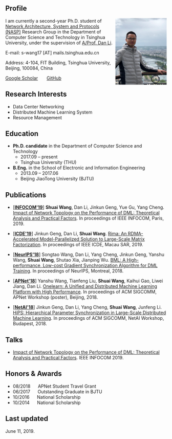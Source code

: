 ## Profile
<img align="right" img width="160" src="shuai.jpg"/>

I am currently a second-year Ph.D. student of [Network Architecture, System and Protocols (NASP)](https://nasp.cs.tsinghua.edu.cn/) Research Group in the Department of Computer Science and Technology in Tsinghua University, under the supervision of [A/Prof. Dan Li](https://nasp.cs.tsinghua.edu.cn/lidan.html).

E-mail: s-wang17 [AT] mails.tsinghua.edu.cn

Address: 4-104, FIT Building, Tsinghua University, Beijing, 100084, China

[Google Scholar](https://scholar.google.com/citations?hl=en&user=Yo0BTHMAAAAJ)&nbsp;&nbsp;&nbsp;&nbsp;&nbsp;&nbsp;
[GitHub](https://github.com/wangshuaizs)


## Research Interests
- Data Center Networking
- Distributed Machine Learning System
- Resource Management


## Education

- **Ph.D. candidate** in the Department of Computer Science and Technology
    - 2017.09 – present
    - Tsinghua University (THU)
- **B.Eng.** in the School of Electronic and Information Engineering
    - 2013.09 – 2017.06
    - Beijing JiaoTong University (BJTU)


## Publications

- [[**INFOCOM'19**](https://infocom2019.ieee-infocom.org/)] **Shuai Wang**, Dan Li, Jinkun Geng, Yue Gu, Yang Cheng. [Impact of Network Topology on the Performance of DML: Theoretical Analysis and Practical Factors](https://cloud.tsinghua.edu.cn/f/a7a46b3b32e9460b9e82/?dl=1). In proceedings of IEEE INFOCOM, Paris, 2019.

- [[**ICDE'19**](http://conferences.cis.umac.mo/icde2019/)] Jinkun Geng, Dan Li, **Shuai Wang**. [Rima: An RDMA-Accelerated Model-Parallelized Solution to Large-Scale Matrix Factorization](https://cloud.tsinghua.edu.cn/f/2745e3b11fac4019a532/?dl=1). In proceedings of IEEE ICDE, Macau SAR, 2019.

- [[**NeurIPS'18**](https://nips.cc/Conferences/2018)] Songtao Wang, Dan Li, Yang Cheng, Jinkun Geng, Yanshu Wang, **Shuai Wang**, Shutao Xia, Jianping Wu. [BML: A High-performance, Low-cost Gradient Synchronization Algorithm for DML Training](https://cloud.tsinghua.edu.cn/f/534ace22e81740c8b685/?dl=1). In proceedings of NeurIPS, Montreal, 2018.

- [[**APNet'18**](https://conferences.sigcomm.org/events/apnet2018/index.html)] Yanshu Wang, Tianfeng Liu, **Shuai Wang**, Kaihui Gao, Liwei Jiang, Dan Li. [Onelearn: A Unified and Distributed Machine Learning Platform with High Performance](https://cloud.tsinghua.edu.cn/f/fe8544cca3e24a33b465/?dl=1). In proceedings of ACM SIGCOMM, APNet Workshop (poster), Beijing, 2018.

- [[**NetAI'18**](https://conferences.sigcomm.org/sigcomm/2018/workshop-netaim.html)] Jinkun Geng, Dan Li, Yang Cheng, **Shuai Wang**, Junfeng Li. [HiPS: Hierarchical Parameter Synchronization in Large-Scale Distributed Machine Learning](https://cloud.tsinghua.edu.cn/f/ec37893420db4af1a3c7/?dl=1). In proceedings of ACM SIGCOMM, NetAI Workshop, Budapest, 2018.


## Talks

- [Impact of Network Topology on the Performance of DML: Theoretical Analysis and Practical Factors](https://cloud.tsinghua.edu.cn/f/3e320b43d5af4e0fb59d/?dl=1). IEEE INFOCOM 2019.


## Honors & Awards

- 08/2018&nbsp;&nbsp;&nbsp;&nbsp;&nbsp; APNet Student Travel Grant
- 06/2017&nbsp;&nbsp;&nbsp;&nbsp;&nbsp; Outstanding Graduate in BJTU
- 10/2016&nbsp;&nbsp;&nbsp;&nbsp;&nbsp; National Scholarship
- 10/2014&nbsp;&nbsp;&nbsp;&nbsp;&nbsp; National Scholarship


## Last updated
June 11, 2019.


<br/>
<center>
    <script type='text/javascript' id='clustrmaps' src='//cdn.clustrmaps.com/map_v2.js?cl=ffffff&w=300&t=tt&d=200oA3lQralEswP0erwgH0BFEqTwC3nWky-HuBb_lkc&co=2d78ad&cmo=3acc3a&cmn=ff5353&ct=ffffff'></script>
  <!-- /a -->
</center>